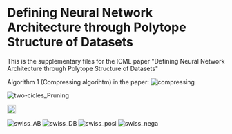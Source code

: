 # Defining Neural Network Architecture through Polytope Structure of Datasets
This is the supplementary files for the ICML paper "Defining Neural Network Architecture through Polytope Structure of Datasets"




Algorithm 1 (Compressing algorihtm) in the paper:
![compressing](https://github.com/leeleesang/Defining_NN/assets/69498771/94cc5806-655b-4429-820f-e82f2fea2ceb.gif)

![two-cicles_Pruning](https://github.com/leeleesang/Defining_NN/assets/69498771/8d5e5037-8281-4a03-b929-08e1b296c034)

<img src="https://github.com/leeleesang/Defining_NN/assets/69498771/6ce53f70-6aa7-4a51-93f7-2e60c5a8e806" width="20"/>

![swiss_AB](https://github.com/leeleesang/Defining_NN/assets/69498771/6ce53f70-6aa7-4a51-93f7-2e60c5a8e806)
![swiss_DB](https://github.com/leeleesang/Defining_NN/assets/69498771/b54a896f-3603-4963-8854-fb9afa7d2ead)
![swiss_posi](https://github.com/leeleesang/Defining_NN/assets/69498771/408310c5-6e13-486d-800c-241a7aab14a3)
![swiss_nega](https://github.com/leeleesang/Defining_NN/assets/69498771/b6e909ae-412c-4e86-b727-2a76a4262f44)
